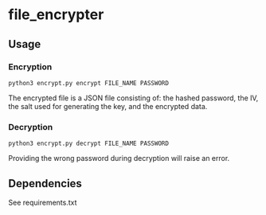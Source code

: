 # file_encrypter

## Usage
### Encryption 
`python3 encrypt.py encrypt FILE_NAME PASSWORD`

The encrypted file is a JSON file consisting of: the hashed password, the IV, the salt used for generating the key, and the encrypted data.


### Decryption
`python3 encrypt.py decrypt FILE_NAME PASSWORD`

Providing the wrong password during decryption will raise an error.

## Dependencies
See requirements.txt
